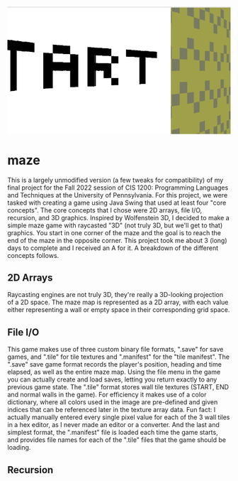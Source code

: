<img src="demo.gif">

# maze
This is a largely unmodified version (a few tweaks for compatibility) of my final project for the Fall 2022 session of CIS 1200: Programming Languages and Techniques at the University of Pennsylvania. For this project, we were tasked with creating a game using Java Swing that used at least four "core concepts". The core concepts that I chose were 2D arrays, file I/O, recursion, and 3D graphics. Inspired by Wolfenstein 3D, I decided to make a simple maze game with raycasted "3D" (not truly 3D, but we'll get to that) graphics. You start in one corner of the maze and the goal is to reach the end of the maze in the opposite corner. This project took me about 3 (long) days to complete and I received an A for it. A breakdown of the different concepts follows.
## 2D Arrays
Raycasting engines are not truly 3D, they're really a 3D-looking projection of a 2D space. The maze map is represented as a 2D array, with each value either representing a wall or empty space in their corresponding grid space.
## File I/O
This game makes use of three custom binary file formats, ".save" for save games, and ".tile" for tile textures and ".manifest" for the "tile manifest". The ".save" save game format records the player's position, heading and time elapsed, as well as the entire maze map. Using the file menu in the game you can actually create and load saves, letting you return exactly to any previous game state. The ".tile" format stores wall tile textures (START, END and normal walls in the game). For efficiency it makes use of a color dictionary, where all colors used in the image are pre-defined and given indices that can be referenced later in the texture array data. Fun fact: I actually manually entered every single pixel value for each of the 3 wall tiles in a hex editor, as I never made an editor or a converter. And the last and simplest format, the ".manifest" file is loaded each time the game starts, and provides file names for each of the ".tile" files that the game should be loading.
## Recursion
